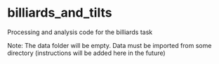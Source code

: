 # billiards_and_tilts
Processing and analysis code for the billiards task

Note: The data folder will be empty. Data must be imported from some directory (instructions will be added here in the future)